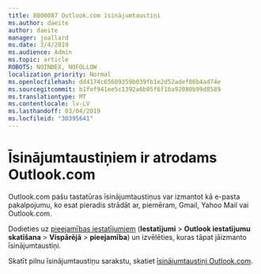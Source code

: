 ```yaml
---
title: 8000087 Outlook.com īsinājumtaustiņi
ms.author: daeite
author: daeite
manager: joallard
ms.date: 3/4/2019
ms.audience: Admin
ms.topic: article
ROBOTS: NOINDEX, NOFOLLOW
localization_priority: Normal
ms.openlocfilehash: dd4174c65609359b039fb1e2d52adef06b4ad74e
ms.sourcegitcommit: b1fef941ee5c1392a6b05f6f1ba92080b99d8589
ms.translationtype: MT
ms.contentlocale: lv-LV
ms.lasthandoff: 03/04/2019
ms.locfileid: "30395641"
---
```

# <a name="keyboard-shortcuts-in-outlookcom"></a>Īsinājumtaustiņiem ir atrodams Outlook.com

Outlook.com pašu tastatūras īsinājumtaustiņus var izmantot kā e-pasta pakalpojumu, ko esat pieradis strādāt ar, piemēram, Gmail, Yahoo Mail vai Outlook.com.

Dodieties uz [pieejamības iestatījumiem](https://go.microsoft.com/fwlink/?linkid=2080840) (**Iestatījumi** > **Outlook iestatījumu skatīšana** > **Vispārējā** > **pieejamība**) un izvēlēties, kuras tāpat jāizmanto īsinājumtaustiņi.

Skatīt pilnu īsinājumtaustiņu sarakstu, skatiet [īsinājumtaustiņi Outlook.com](https://support.office.com/article/708d907e-4398-4fc6-9a9a-4fc72bccec16).